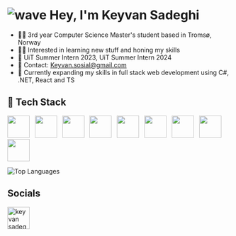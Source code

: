 # ![wave](https://user-images.githubusercontent.com/18350557/176309783-0785949b-9127-417c-8b55-ab5a4333674e.gif) Hey, I'm Keyvan Sadeghi


- 🧑‍💻 3rd year Computer Science Master's student based in Tromsø, Norway
- 👨‍💼 Interested in learning new stuff and honing my skills
- 💼 UiT Summer Intern 2023, UiT Summer Intern 2024
- 📩 Contact: Keyvan.sosial@gmail.com
- 🧠 Currently expanding my skills in full stack web development using C#, .NET, React and TS


## 🔧 Tech Stack
<img src="https://go.dev/blog/go-brand/Go-Logo/SVG/Go-Logo_Blue.svg" height="50"> &nbsp;
<img src=https://upload.wikimedia.org/wikipedia/commons/b/bd/Logo_C_sharp.svg height="50"> &nbsp; 
<img src="https://upload.wikimedia.org/wikipedia/commons/d/d8/C_Language_Logo.svg" height="50"> &nbsp;
<img src="https://upload.wikimedia.org/wikipedia/commons/4/4c/Typescript_logo_2020.svg" height="50"> &nbsp;
<img src="https://upload.wikimedia.org/wikipedia/commons/6/6a/JavaScript-logo.png" height="50"> &nbsp;
<img src="https://upload.wikimedia.org/wikipedia/commons/a/a7/React-icon.svg" height="50"> &nbsp;
<img src="https://upload.wikimedia.org/wikipedia/commons/c/c3/Python-logo-notext.svg" height="50"> &nbsp;
<img src="https://upload.wikimedia.org/wikipedia/commons/8/87/Sql_data_base_with_logo.png" height="50">
<img src="https://upload.wikimedia.org/wikipedia/commons/6/64/Logo-redis.svg" height="50">

<!--## 🔝 Top Languages-->

![Top Languages](https://github-readme-stats.vercel.app/api/top-langs/?username=Keyvan0111&layout=compact&theme=dark&langs_count=10)

## Socials
<a href="https://www.linkedin.com/in/keyvan-sadeghi-15b0a8250/" target="blank"><img align="center" src="https://raw.githubusercontent.com/rahuldkjain/github-profile-readme-generator/master/src/images/icons/Social/linked-in-alt.svg" alt="keyvan sadeghi" height="50"/></a>
